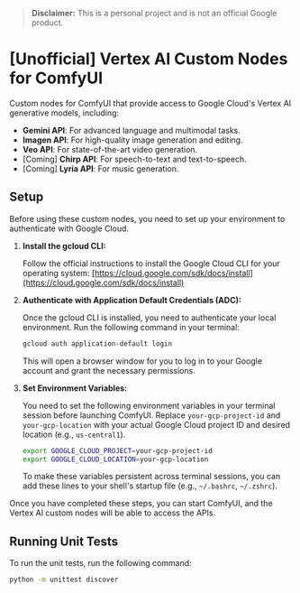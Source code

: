 > **Disclaimer:** This is a personal project and is not an official Google product.

# \[Unofficial\] Vertex AI Custom Nodes for ComfyUI

Custom nodes for ComfyUI that provide access to Google Cloud's Vertex AI generative models, including:

*   **Gemini API**: For advanced language and multimodal tasks.
*   **Imagen API**: For high-quality image generation and editing.
*   **Veo API**: For state-of-the-art video generation.
*   [Coming] **Chirp API**: For speech-to-text and text-to-speech.
*   [Coming] **Lyria API**: For music generation.

## Setup

Before using these custom nodes, you need to set up your environment to authenticate with Google Cloud.

1.  **Install the gcloud CLI:**

    Follow the official instructions to install the Google Cloud CLI for your operating system: [https://cloud.google.com/sdk/docs/install](https://cloud.google.com/sdk/docs/install)

2.  **Authenticate with Application Default Credentials (ADC):**

    Once the gcloud CLI is installed, you need to authenticate your local environment. Run the following command in your terminal:

    ```bash
    gcloud auth application-default login
    ```

    This will open a browser window for you to log in to your Google account and grant the necessary permissions.

3.  **Set Environment Variables:**

    You need to set the following environment variables in your terminal session before launching ComfyUI. Replace `your-gcp-project-id` and `your-gcp-location` with your actual Google Cloud project ID and desired location (e.g., `us-central1`).

    ```bash
    export GOOGLE_CLOUD_PROJECT=your-gcp-project-id
    export GOOGLE_CLOUD_LOCATION=your-gcp-location
    ```

    To make these variables persistent across terminal sessions, you can add these lines to your shell's startup file (e.g., `~/.bashrc`, `~/.zshrc`).

Once you have completed these steps, you can start ComfyUI, and the Vertex AI custom nodes will be able to access the APIs.

## Running Unit Tests

To run the unit tests, run the following command:

```bash
python -m unittest discover
```
